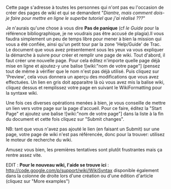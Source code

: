 Cette page s'adresse à toutes les personnes qui n'ont pas eu l'occasion de créer des pages de wiki et qui se demandent "_Diantre, mais comment dois-je faire pour mettre en ligne le superbe tutoriel que j'ai réalisé ???_"


Je n'aurais qu'une chose à vous dire **Pas de panique** (cf _le Guide_ pour la référence bibliographique, je ne voudrais pas être accusé de plagia).Il vous faudra simplement un peu de temps libre pour mener à bien la mission qui vous a été confiée, ainsi qu'un petit tour par la zone 'Help/Guide' de Trac.
Le document que vous avez présentement sous les yeux va vous expliquer la démarche à suivre pour créer et remplir une page de wiki.
Tout d'abord, il faut créer une nouvelle page. Pour cela éditez n'importe quelle page déjà mise en ligne et ajoutez-y une balise ![wiki:"nom de votre page"] (pensez tout de même à vérifier que le nom n'est pas déjà utilisé. Puis cliquez sur 'Preview', cela vous donnera un aperçu des modifications que vous avez effectuées. Un lien en gris doit apparaitre là où vous avez mis la balise wiki, cliquez dessus et remplissez votre page en suivant le WikiFormatting pour la syntaxe wiki.

Une fois ces diverses opérations menées à bien, je vous conseille de mettre un lien vers votre page sur la page d'accueil. Pour ce faire, éditez la "Start Page" et ajoutez une balise ![wiki:"nom de votre page"] dans la liste à la fin du document et cette fois cliquez sur "Submit changes".


NB: tant que vous n'avez pas ajouté le lien (en faisant un Submit) sur une page, votre page de wiki n'est pas référencée, donc pour la trouver: utilisez le moteur de recherche du wiki.


Amusez vous bien, les premières tentatives sont plutôt frustrantes mais ça rentre assez vite.

EDIT : **Pour le nouveau wiki, l'aide se trouve ici** : http://code.google.com/p/support/wiki/WikiSyntax disponible également dans la colonne de droite lors d'une création ou d'une édition d'article (cliquez sur "More examples")